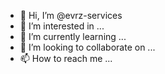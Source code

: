 - 👋 Hi, I’m @evrz-services
- 👀 I’m interested in ...
- 🌱 I’m currently learning ...
- 💞️ I’m looking to collaborate on ...
- 📫 How to reach me ...

<!---
evrz-services/evrz-services is a ✨ special ✨ repository because its `README.md` (this file) appears on your GitHub profile.
You can click the Preview link to take a look at your changes.
--->
